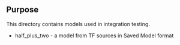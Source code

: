 ## Purpose

This directory contains models used in integration testing.

- half_plus_two - a model from TF sources in Saved Model format
